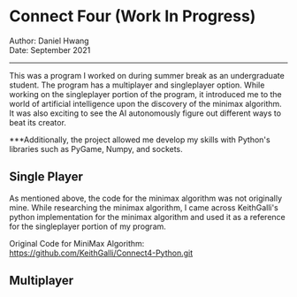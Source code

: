 # Connect Four (Work In Progress)
Author: Daniel Hwang  
Date: September 2021

---

This was a program I worked on during summer break as an undergraduate student. The program has a multiplayer and singleplayer option. While working on the singleplayer portion of the program, it introduced me to the world of artificial intelligence upon the discovery of the minimax algorithm. It was also exciting to see the AI autonomously figure out different ways to beat its creator.

***Additionally, the project allowed me develop my skills with Python's libraries such as PyGame, Numpy, and sockets.

## Single Player
As mentioned above, the code for the minimax algorithm was not originally mine. While researching the minimax algorithm, I came across KeithGalli's python implementation for the minimax algorithm and used it as a reference for the singleplayer portion of my program.

Original Code for MiniMax Algorithm: https://github.com/KeithGalli/Connect4-Python.git

## Multiplayer
